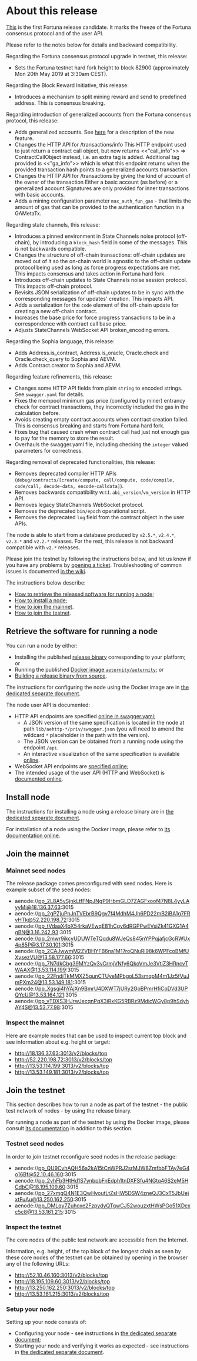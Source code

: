 # About this release

[This][this-release] is the first Fortuna release candidate.
It marks the freeze of the Fortuna consensus protocol and of the user API.

Please refer to the notes below for details and backward compatibility.

Regarding the Fortuna consensus protocol upgrade in testnet, this release:
* Sets the Fortuna testnet hard fork height to block 82900 (approximately Mon 20th May 2019 at 3:30am CEST).

Regarding the Block Reward Initiative, this release:
* Introduces a mechanism to split mining reward and send to predefined address. This is consensus breaking.

Regarding introduction of generalized accounts from the Fortuna consensus protocol, this release:
* Adds generalized accounts. See
  [here](https://github.com/aeternity/protocol/blob/aeternity-node-v3.0.0-rc.1/generalized_accounts/generalized_accounts.md)
  for a description of the new feature.
* Changes the HTTP API for /transactions/info
  This HTTP endpoint used to just return a contract call object, but now returns <<"call_info">> => ContractCallObject instead, i.e. an extra tag is added.
  Additional tag provided is <<"ga_info">> which is what this endpoint returns when the provided transaction hash points to a generalized accounts transaction.
* Changes the HTTP API for /transactions by giving the kind of account of the owner of the transaction
  Either a basic account (as before) or a generalized account
  Signatures are only provided for inner transactions with basic accounts.
* Adds a mining configuration parameter `max_auth_fun_gas` - that limits the amount of gas that can be provided
  to the authentication function in a GAMetaTx.

Regarding state channels, this release:
* Introduces a pinned environment in State Channels noise protocol (off-chain), by introducing a `block_hash` field in some of the messages. This is
  not backwards compatible.
* Changes the structure of off-chain transactions: off-chain updates are moved
  out of it so the on-chain world is agnostic to the off-chain update protocol
  being used as long as force progress expectations are met. This impacts
  consensus and takes action in Fortuna hard fork.
* Introduces off-chain updates to State Channels noise session protocol. This
  impacts off-chain protocol.
* Revisits JSON serialization of off-chain updates to be in sync with the
  corresponding messages for updates' creation. This impacts API.
* Adds a serialization for the `code` element of the off-chain update for
  creating a new off-chain contract.
* Increases the base price for force progress transactions to be in a
  correspondence with contract call base price.
* Adjusts StateChannels WebSocket API broken\_encoding errors.

Regarding the Sophia language, this release:
* Adds Address.is_contract, Address.is_oracle, Oracle.check and Oracle.check_query to Sophia and AEVM.
* Adds Contract.creator to Sophia and AEVM.

Regarding feature refinements, this release:
* Changes some HTTP API fields from plain `string` to encoded strings. See `swagger.yaml` for details.
* Fixes the mempool minimum gas price (configured by miner) entrancy check for contract transactions, they incorrectly included the
  gas in the calculation before.
* Avoids creating empty contract accounts when contract creation failed. This is consensus breaking and starts from Fortuna hard fork.
* Fixes bug that caused crash when contract call had just not enough gas to pay for the memory to store the result.
* Overhauls the swagger.yaml file, including checking the `integer` valued parameters for correctness.

Regarding removal of deprecated functionalities, this release:
* Removes deprecated compiler HTTP APIs (`debug/contracts/[create/compute, call/compute, code/compile, code/call, decode-data, encode-calldata]`).
* Removes backwards compatibility w.r.t. `abi_version`/`vm_version` in HTTP API.
* Removes legacy StateChannels WebSocket protocol.
* Removes the deprecated `bin/epoch` operational script.
* Removes the deprecated `log` field from the contract object in the user APIs.

[this-release]: https://github.com/aeternity/aeternity/releases/tag/v3.0.0-rc.1

The node is able to start from a database produced by `v2.5.*`, `v2.4.*`, `v2.3.*` and `v2.2.*` releases.
For the rest, this release is not backward compatible with `v2.*` releases.

Please join the testnet by following the instructions below, and let us know if you have any problems by [opening a ticket](https://github.com/aeternity/aeternity/issues).
Troubleshooting of common issues is documented [in the wiki](https://github.com/aeternity/aeternity/wiki/Troubleshooting).

The instructions below describe:
* [How to retrieve the released software for running a node](#retrieve-the-software-for-running-a-node);
* [How to install a node](#install-node);
* [How to join the mainnet](#join-the-mainnet).
* [How to join the testnet](#join-the-testnet).

## Retrieve the software for running a node

You can run a node by either:
* Installing the published [release binary][this-release] corresponding to your platform; or
* Running the published [Docker image `aeternity/aeternity`][docker]; or
* [Building a release binary from source][build].

[docker]: https://github.com/aeternity/aeternity/blob/v3.0.0-rc.1/docs/docker.md
[build]: https://github.com/aeternity/aeternity/blob/v3.0.0-rc.1/docs/build.md

The instructions for configuring the node using the Docker image are in [the dedicated separate document][docker].

The node user API is documented:
* HTTP API endpoints are specified [online in swagger.yaml][swagger-yaml];
  * A JSON version of the same specification is located in the node at path `lib/aehttp-*/priv/swagger.json` (you will need to amend the wildcard `*` placeholder in the path with the version).
  * The JSON version can be obtained from a running node using the endpoint `/api`.
  * An interactive visualization of the same specification is available [online][swagger-ui].
* WebSocket API endpoints are [specified online][api-doc];
* The intended usage of the user API (HTTP and WebSocket) is [documented online][api-doc].

[swagger-yaml]: https://github.com/aeternity/aeternity/blob/v3.0.0-rc.1/config/swagger.yaml
[swagger-ui]: https://aeternity.github.io/api-docs/?config=https://raw.githubusercontent.com/aeternity/aeternity/v3.0.0-rc.1/apps/aehttp/priv/swagger.json
[api-doc]: https://github.com/aeternity/protocol/blob/aeternity-node-v3.0.0-rc.1/node/api/README.md

## Install node

The instructions for installing a node using a release binary are in [the dedicated separate document](../../docs/installation.md).

For installation of a node using the Docker image, please refer to [its documentation online][docker].

## Join the mainnet

### Mainnet seed nodes

The release package comes preconfigured with seed nodes. Here is example subset of the seed nodes:

* aenode://pp_2L8A5vSjnkLtfFNpJNgP9HbmGLD7ZAGFxoof47N8L4yyLAyyMi@18.136.37.63:3015
* aenode://pp_2gPZjuPnJnTVEbrB9Qgv7f4MdhM4Jh6PD22mB2iBA1g7FRvHTk@52.220.198.72:3015
* aenode://pp_tVdaaX4bX54rkaVEwqE81hCgv6dRGPPwEVsiZk41GXG1A4gBN@3.16.242.93:3015
* aenode://pp_2mwr9ikcyUDUWTeTQqdu8WJeQs845nYPPqjafjcGcRWUx4p85P@3.17.30.101:3015
* aenode://pp_2CAJwwmM2ZVBHYFB6na1M17roQNuRi98k6WPFcoBMfUXvsezVU@13.58.177.66:3015
* aenode://pp_7N7dkCbg39MYzQv3vCrmjVNfy6QkoVmJe3VtiZ3HRncvTWAAX@13.53.114.199:3015
* aenode://pp_22FndjTkMMXZ5gunCTUyeMPbgoL53smqpM4m1Jz5fVuJmPXm24@13.53.149.181:3015
* aenode://pp_Xgsqi4hYAjXn9BmrU4DXWT7jURy2GoBPmrHfiCoDVd3UPQYcU@13.53.164.121:3015
* aenode://pp_vTDXS3HJrwJecqnPqX3iRxKG5RBRz9MdicWGy8p9hSdyhAY4S@13.53.77.98:3015

### Inspect the mainnet

Here are example nodes that can be used to inspect current top block and see information about e.g. height or target:

* http://18.136.37.63:3013/v2/blocks/top
* http://52.220.198.72:3013/v2/blocks/top
* http://13.53.114.199:3013/v2/blocks/top
* http://13.53.149.181:3013/v2/blocks/top

## Join the testnet

This section describes how to run a node as part of the testnet - the public test network of nodes - by using the release binary.

For running a node as part of the testnet by using the Docker image, please consult [its documentation][docker] in addition to this section.

### Testnet seed nodes

In order to join testnet reconfigure seed nodes in the release package:

* aenode://pp_QU9CvhAQH56a2kA15tCnWPRJ2srMJW8ZmfbbFTAy7eG4o16Bf@52.10.46.160:3015
* aenode://pp_2vhFb3HtHd1S7ynbpbFnEdph1tnDXFSfu4NGtq46S2eM5HCdbC@18.195.109.60:3015
* aenode://pp_27xmgQ4N1E3QwHyoutLtZsHW5DSW4zneQJ3CxT5JbUejxtFuAu@13.250.162.250:3015
* aenode://pp_DMLqy7Zuhoxe2FzpydyQTgwCJ52wouzxtHWsPGo51XDcxc5c8@13.53.161.215:3015

### Inspect the testnet

The core nodes of the public test network are accessible from the Internet.

Information, e.g. height, of the top block of the longest chain as seen by these core nodes of the testnet can be obtained by opening in the browser any of the following URLs:
* http://52.10.46.160:3013/v2/blocks/top
* http://18.195.109.60:3013/v2/blocks/top
* http://13.250.162.250:3013/v2/blocks/top
* http://13.53.161.215:3013/v2/blocks/top

### Setup your node

Setting up your node consists of:
* Configuring your node - see instructions in [the dedicated separate document](../../docs/configuration.md);
* Starting your node and verifying it works as expected - see instructions in [the dedicated separate document](../../docs/operation.md).
